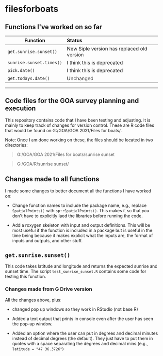 # filesforboats

## Functions I've worked on so far

| Function           | Status |
| -------------    |:-------------|
|`get.sunrise.sunset()` | New Siple version has replaced old version  |
|`sunrise.sunset.times()`| I think this is deprecated |
|`pick.date()`| I think this is deprecated  |
|`get.todays.date()`| Unchanged |

***

## Code files for the GOA survey planning and execution

This repository contains code that I have been testing and adjusting. It is mainly to keep track of changes for version control. These are R code files that would be found on G:/GOA/GOA 2021/Files for boats/. 

Note: Once I am done working on these, the files should be located in two directories:

> G:/GOA/GOA 2021/Files for boats/sunrise sunset

> G:/GOA/R/sunrise sunset/

## Changes made to all functions
I made some changes to better document all the functions I have worked on:

* Change function names to include the package name, e.g., replace `SpatialPoints()` with `sp::SpatialPoints()`. This makes it so that you don't have to explicitly laod the libraries before running the code. 

* Add a roxygen skeleton with input and output definitions. This will be most useful if the function is included in a package but is useful in the time being because it makes explicit what the inputs are, the format of inputs and outputs, and other stuff.

## `get.sunrise.sunset()`
This code takes latitude and longitude and returns the expected sunrise and sunset time. The script `test_sunrise_sunset.R` contains some code for testing this function.

### Changes made from G Drive version

All the changes above, plus:

* changed pop up windows so they work in RStudio (not base R)

* Added a text output that prints in console even after the user has seen the pop-up window.

* Added an option where the user can put in degrees and decimal minutes instead of decimal degrees (the default). They just have to put them in quotes with a space separating the degrees and decimal mins (e.g., `latitude = "47 36.3726"`)





